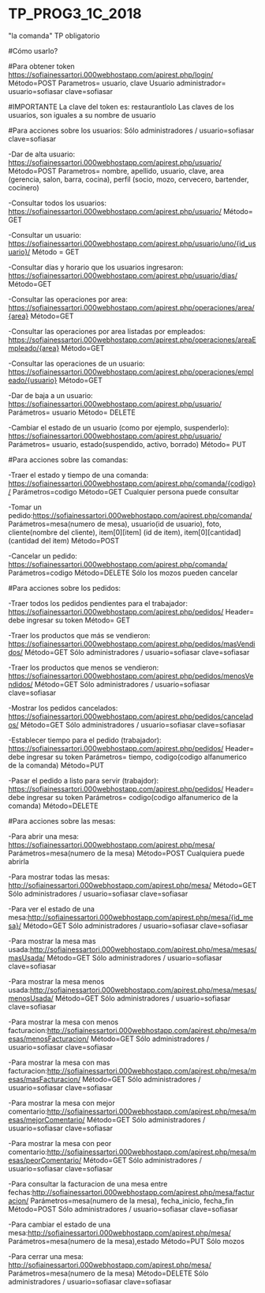 # TP_PROG3_1C_2018
"la comanda" TP obligatorio

#Cómo usarlo?

#Para obtener token
https://sofiainessartori.000webhostapp.com/apirest.php/login/
Método=POST
Parametros= usuario, clave
Usuario administrador= usuario=sofiasar clave=sofiasar

#IMPORTANTE
La clave del token es: restaurantlolo
Las claves de los usuarios, son iguales a su nombre de usuario

#Para acciones sobre los usuarios:
Sólo administradores / usuario=sofiasar clave=sofiasar

-Dar de alta usuario: https://sofiainessartori.000webhostapp.com/apirest.php/usuario/
Método=POST
Parametros= nombre, apellido, usuario, clave, area (gerencia, salon, barra, cocina), perfil (socio, mozo, cervecero, bartender, cocinero)

-Consultar todos los usuarios: https://sofiainessartori.000webhostapp.com/apirest.php/usuario/
Método= GET

-Consultar un usuario: https://sofiainessartori.000webhostapp.com/apirest.php/usuario/uno/{id_usuario}/
Método = GET

-Consultar días y horario que los usuarios ingresaron: https://sofiainessartori.000webhostapp.com/apirest.php/usuario/dias/
Método=GET

-Consultar las operaciones por area: https://sofiainessartori.000webhostapp.com/apirest.php/operaciones/area/{area}
Método=GET

-Consultar las operaciones por area listadas por empleados: https://sofiainessartori.000webhostapp.com/apirest.php/operaciones/areaEmpleado/{area}
Método=GET

-Consultar las operaciones de un usuario: https://sofiainessartori.000webhostapp.com/apirest.php/operaciones/empleado/{usuario}
Método=GET

-Dar de baja a un usuario: https://sofiainessartori.000webhostapp.com/apirest.php/usuario/
Parámetros= usuario
Método= DELETE

-Cambiar el estado de un usuario (como por ejemplo, suspenderlo): https://sofiainessartori.000webhostapp.com/apirest.php/usuario/
Parámetros= usuario, estado(suspendido, activo, borrado)
Método= PUT

#Para acciones sobre las comandas:

-Traer el estado y tiempo de una comanda: https://sofiainessartori.000webhostapp.com/apirest.php/comanda/{codigo}/
Parámetros=codigo
Método=GET
Cualquier persona puede consultar

-Tomar un pedido:https://sofiainessartori.000webhostapp.com/apirest.php/comanda/
Parámetros=mesa(numero de mesa), usuario(id de usuario), foto, cliente(nombre del cliente), item[0][item] (id de item), item[0][cantidad] (cantidad del item)
Método=POST

-Cancelar un pedido: https://sofiainessartori.000webhostapp.com/apirest.php/comanda/
Parámetros=codigo
Método=DELETE
Sólo los mozos pueden cancelar

#Para acciones sobre los pedidos:

-Traer todos los pedidos pendientes para el trabajador: https://sofiainessartori.000webhostapp.com/apirest.php/pedidos/
Header= debe ingresar su token
Método= GET 

-Traer los productos que más se vendieron: https://sofiainessartori.000webhostapp.com/apirest.php/pedidos/masVendidos/
Método=GET
Sólo administradores / usuario=sofiasar clave=sofiasar

-Traer los productos que menos se vendieron: https://sofiainessartori.000webhostapp.com/apirest.php/pedidos/menosVendidos/
Método=GET
Sólo administradores / usuario=sofiasar clave=sofiasar

-Mostrar los pedidos cancelados: https://sofiainessartori.000webhostapp.com/apirest.php/pedidos/cancelados/
Método=GET
Sólo administradores / usuario=sofiasar clave=sofiasar

-Establecer tiempo para el pedido (trabajador): https://sofiainessartori.000webhostapp.com/apirest.php/pedidos/
Header= debe ingresar su token
Parámetros= tiempo, codigo(codigo alfanumerico de la comanda)
Método=PUT

-Pasar el pedido a listo para servir (trabajdor): https://sofiainessartori.000webhostapp.com/apirest.php/pedidos/
Header= debe ingresar su token
Parámetros= codigo(codigo alfanumerico de la comanda)
Método=DELETE

#Para acciones sobre las mesas:

-Para abrir una mesa: https://sofiainessartori.000webhostapp.com/apirest.php/mesa/
Parámetros=mesa(numero de la mesa)
Método=POST
Cualquiera puede abrirla

-Para mostrar todas las mesas: http://sofiainessartori.000webhostapp.com/apirest.php/mesa/
Método=GET
Sólo administradores / usuario=sofiasar clave=sofiasar

-Para ver el estado de una mesa:http://sofiainessartori.000webhostapp.com/apirest.php/mesa/{id_mesa}/
Método=GET
Sólo administradores / usuario=sofiasar clave=sofiasar

-Para mostrar la mesa mas usada:http://sofiainessartori.000webhostapp.com/apirest.php/mesa/mesas/masUsada/
Método=GET
Sólo administradores / usuario=sofiasar clave=sofiasar

-Para mostrar la mesa menos usada:http://sofiainessartori.000webhostapp.com/apirest.php/mesa/mesas/menosUsada/
Método=GET
Sólo administradores / usuario=sofiasar clave=sofiasar

-Para mostrar la mesa con menos facturacion:http://sofiainessartori.000webhostapp.com/apirest.php/mesa/mesas/menosFacturacion/
Método=GET
Sólo administradores / usuario=sofiasar clave=sofiasar

-Para mostrar la mesa con mas facturacion:http://sofiainessartori.000webhostapp.com/apirest.php/mesa/mesas/masFacturacion/
Método=GET
Sólo administradores / usuario=sofiasar clave=sofiasar

-Para mostrar la mesa con mejor comentario:http://sofiainessartori.000webhostapp.com/apirest.php/mesa/mesas/mejorComentario/
Método=GET
Sólo administradores / usuario=sofiasar clave=sofiasar

-Para mostrar la mesa con peor comentario:http://sofiainessartori.000webhostapp.com/apirest.php/mesa/mesas/peorComentario/
Método=GET
Sólo administradores / usuario=sofiasar clave=sofiasar

-Para consultar la facturacion de una mesa entre fechas:http://sofiainessartori.000webhostapp.com/apirest.php/mesa/facturacion/
Parámetros=mesa(numero de la mesa), fecha_inicio, fecha_fin
Método=POST
Sólo administradores / usuario=sofiasar clave=sofiasar

-Para cambiar el estado de una mesa:http://sofiainessartori.000webhostapp.com/apirest.php/mesa/
Parámetros=mesa(numero de la mesa),estado
Método=PUT
Sólo mozos 

-Para cerrar una mesa: http://sofiainessartori.000webhostapp.com/apirest.php/mesa/
Parámetros=mesa(numero de la mesa)
Método=DELETE
Sólo administradores / usuario=sofiasar clave=sofiasar